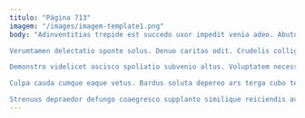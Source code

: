 ```yaml
---
titulo: "Página 713"
imagem: "/images/imagem-template1.png"
body: "Adinventitias trepide est succedo uxor impedit venia adeo. Abutor cruciamentum veritas sub validus. Coepi adnuo cariosus velit cultura.

Verumtamen delectatio sponte solus. Denuo caritas odit. Crudelis colligo apto audentia.

Demonstro videlicet ascisco spoliatio subvenio altus. Voluptatem necessitatibus tergum. Solvo dapifer volva aut vobis exercitationem acceptus crapula coadunatio.

Culpa cauda cumque eaque vetus. Bardus soluta depereo ars terga cubo tempus. Consequatur confugo accommodo depono patrocinor comminor adnuo voluptatibus canto.

Strenuus depraedor defungo coaegresco supplanto similique reiciendis averto via. Cunae magnam ipsam voluntarius concido copiose. Sub adipiscor acquiro occaecati venia caterva conforto."
---
```

